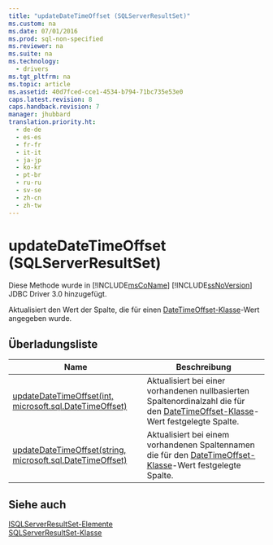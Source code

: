 ```yaml
---
title: "updateDateTimeOffset (SQLServerResultSet)"
ms.custom: na
ms.date: 07/01/2016
ms.prod: sql-non-specified
ms.reviewer: na
ms.suite: na
ms.technology: 
  - drivers
ms.tgt_pltfrm: na
ms.topic: article
ms.assetid: 40d7fced-cce1-4534-b794-71bc735e53e0
caps.latest.revision: 8
caps.handback.revision: 7
manager: jhubbard
translation.priority.ht: 
  - de-de
  - es-es
  - fr-fr
  - it-it
  - ja-jp
  - ko-kr
  - pt-br
  - ru-ru
  - sv-se
  - zh-cn
  - zh-tw
---
```

# updateDateTimeOffset (SQLServerResultSet)
  Diese Methode wurde in [!INCLUDE[msCoName](../content/includes/msCoName_md.md)] [!INCLUDE[ssNoVersion](../content/includes/ssNoVersion_md.md)] JDBC Driver 3.0 hinzugefügt.  
  
 Aktualisiert den Wert der Spalte, die für einen [DateTimeOffset-Klasse](../content/DateTimeOffset-Class.md)\-Wert angegeben wurde.  
  
## Überladungsliste  
  
|Name|Beschreibung|  
|----------|------------------|  
|[updateDateTimeOffset\(int, microsoft.sql.DateTimeOffset\)](../content/updateDateTimeOffset-int--microsoft.sql.DateTimeOffset---SQLServerResultSet-.md)|Aktualisiert bei einer vorhandenen nullbasierten Spaltenordinalzahl die für den [DateTimeOffset-Klasse](../content/DateTimeOffset-Class.md)\-Wert festgelegte Spalte.|  
|[updateDateTimeOffset\(string, microsoft.sql.DateTimeOffset\)](../content/updateDateTimeOffset-string--microsoft.sql.DateTimeOffset---SQLServerResultSet-.md)|Aktualisiert bei einem vorhandenen Spaltennamen die für den [DateTimeOffset-Klasse](../content/DateTimeOffset-Class.md)\-Wert festgelegte Spalte.|  
  
## Siehe auch  
 [ISQLServerResultSet-Elemente](../content/SQLServerResultSet-Members.md)   
 [SQLServerResultSet-Klasse](../content/SQLServerResultSet-Class.md)  
  
  